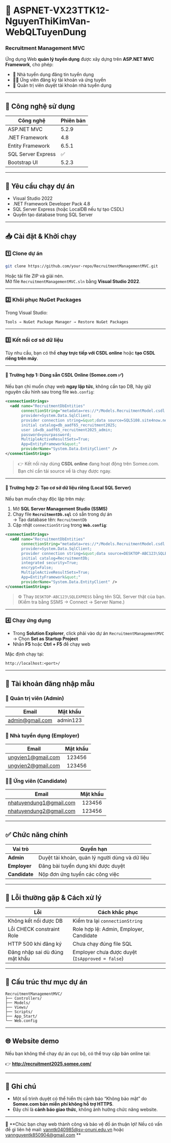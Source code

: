 ﻿# 🧩 ASPNET-VX23TTK12-NguyenThiKimVan-WebQLTuyenDung  
### Recruitment Management MVC  

Ứng dụng Web **quản lý tuyển dụng** được xây dựng trên **ASP.NET MVC Framework**, cho phép:  

- 🏢 Nhà tuyển dụng đăng tin tuyển dụng  
- 👨‍🎓 Ứng viên đăng ký tài khoản và ứng tuyển  
- 👑 Quản trị viên duyệt tài khoản nhà tuyển dụng  

---

## 🚀 Công nghệ sử dụng  

| Công nghệ | Phiên bản |
|-----------|-----------|
| ASP.NET MVC | 5.2.9 |
| .NET Framework | 4.8 |
| Entity Framework | 6.5.1 |
| SQL Server Express | ✅ |
| Bootstrap UI | 5.2.3 |

---

## 📌 Yêu cầu chạy dự án  

- Visual Studio 2022  
- .NET Framework Developer Pack 4.8  
- SQL Server Express (hoặc LocalDB nếu tự tạo CSDL)  
- Quyền tạo database trong SQL Server  

---

## 📥 Cài đặt & Khởi chạy  

### 1️⃣ Clone dự án  

```bash
git clone https://github.com/your-repo/RecruitmentManagementMVC.git
```

Hoặc tải file ZIP và giải nén.  
Mở file `RecruitmentManagementMVC.sln` bằng **Visual Studio 2022**.

---

### 2️⃣ Khôi phục NuGet Packages  

Trong Visual Studio:  
```
Tools → NuGet Package Manager → Restore NuGet Packages
```

---

### 3️⃣ Kết nối cơ sở dữ liệu  

Tùy nhu cầu, bạn có thể **chạy trực tiếp với CSDL online** hoặc **tạo CSDL riêng trên máy**.

---

#### 🔹 Trường hợp 1: Dùng sẵn CSDL Online (Somee.com ✅)  

Nếu bạn chỉ muốn chạy web **ngay lập tức**, không cần tạo DB, hãy giữ nguyên cấu hình sau trong file `Web.config`:

```xml
<connectionStrings>
  <add name="RecruitmentDbEntities"
       connectionString="metadata=res://*/Models.RecruitmentModel.csdl|res://*/Models.RecruitmentModel.ssdl|res://*/Models.RecruitmentModel.msl;
       provider=System.Data.SqlClient;
       provider connection string=&quot;data source=SQL5108.site4now.net;
       initial catalog=db_aadf65_recruitment2025;
       user id=db_aadf65_recruitment2025_admin;
       password=yourpassword;
       MultipleActiveResultSets=True;
       App=EntityFramework&quot;" 
       providerName="System.Data.EntityClient" />
</connectionStrings>
```

> 👉 Kết nối này dùng **CSDL online** đang hoạt động trên Somee.com.  
> Bạn chỉ cần tải source về là chạy được ngay.

---

#### 🔹 Trường hợp 2: Tạo cơ sở dữ liệu riêng (Local SQL Server)  

Nếu bạn muốn chạy độc lập trên máy:  

1. Mở **SQL Server Management Studio (SSMS)**  
2. Chạy file **`RecruitmentDb.sql`** có sẵn trong dự án  
   → Tạo database tên: `RecruitmentDb`  
3. Cập nhật `connectionString` trong **`Web.config`**:  

```xml
<connectionStrings>
  <add name="RecruitmentDbEntities"
       connectionString="metadata=res://*/Models.RecruitmentModel.csdl|res://*/Models.RecruitmentModel.ssdl|res://*/Models.RecruitmentModel.msl;
       provider=System.Data.SqlClient;
       provider connection string=&quot;data source=DESKTOP-ABC123\SQLEXPRESS;
       initial catalog=RecruitmentDb;
       integrated security=True;
       encrypt=False;
       MultipleActiveResultSets=True;
       App=EntityFramework&quot;" 
       providerName="System.Data.EntityClient" />
</connectionStrings>
```

> ⚙️ Thay `DESKTOP-ABC123\SQLEXPRESS` bằng tên SQL Server thật của bạn.  
> (Kiểm tra bằng SSMS → Connect → Server Name.)

---

### 4️⃣ Chạy ứng dụng  

- Trong **Solution Explorer**, click phải vào dự án `RecruitmentManagementMVC`  
  → Chọn **Set as Startup Project**  
- Nhấn **F5** hoặc **Ctrl + F5** để chạy web  

Mặc định chạy tại:  
```
http://localhost:<port>/
```

---

## 🔑 Tài khoản đăng nhập mẫu  

### 👑 Quản trị viên (Admin)  

| Email | Mật khẩu |
|------|:------:|
| admin@gmail.com | admin123 |

### 🏢 Nhà tuyển dụng (Employer)  

| Email | Mật khẩu |
|------|:------:|
| ungvien1@gmail.com | 123456 |
| ungvien2@gmail.com | 123456 |

### 👨‍🎓 Ứng viên (Candidate)  

| Email | Mật khẩu |
|------|:------:|
| nhatuyendung1@gmail.com | 123456 |
| nhatuyendung2@gmail.com | 123456 |

---

## ✅ Chức năng chính  

| Vai trò | Quyền hạn |
|--------|-----------|
| **Admin** | Duyệt tài khoản, quản lý người dùng và dữ liệu |
| **Employer** | Đăng bài tuyển dụng khi được duyệt |
| **Candidate** | Nộp đơn ứng tuyển các công việc |

---

## 🐞 Lỗi thường gặp & Cách xử lý  

| Lỗi | Cách khắc phục |
|-----|----------------|
| Không kết nối được DB | Kiểm tra lại `connectionString` |
| Lỗi CHECK constraint Role | Role hợp lệ: Admin, Employer, Candidate |
| HTTP 500 khi đăng ký | Chưa chạy đúng file SQL |
| Đăng nhập sai dù đúng mật khẩu | Employer chưa được duyệt (`IsApproved = false`) |

---

## 📂 Cấu trúc thư mục dự án  

```
RecruitmentManagementMVC/
├── Controllers/
├── Models/
├── Views/
├── Scripts/
├── App_Start/
└── Web.config
```

---

## 🌐 Website demo  

Nếu bạn không thể chạy dự án cục bộ, có thể truy cập bản online tại:  

👉 **http://recruitment2025.somee.com/**  

---

## 🧠 Ghi chú  

- Một số trình duyệt có thể hiển thị cảnh báo “Không bảo mật” do **Somee.com bản miễn phí không hỗ trợ HTTPS**.  
- Đây chỉ là **cảnh báo giao thức**, không ảnh hưởng chức năng website.  

---

🎯 **Chúc bạn chạy web thành công và bảo vệ đồ án thuận lợi! 
Nếu có vấn đề gì liên hệ mail: vanntk040985@sv-onuni.edu.vn hoặc vannguyentk850904@gmail.com
**
